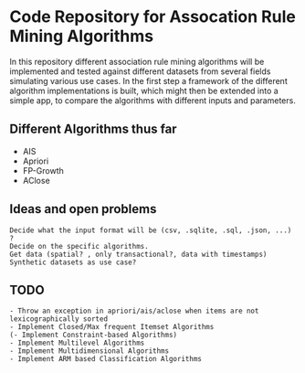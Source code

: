 # Code Repository for Assocation Rule Mining Algorithms

In this repository different association rule mining algorithms will be implemented and tested against different datasets from several fields simulating various use cases. In the first step
a framework of the different algorithm implementations is built, which might then be extended into a simple app, to compare the algorithms with different inputs and parameters.

## Different Algorithms thus far

- AIS
- Apriori
- FP-Growth
- AClose

## Ideas and open problems

```
Decide what the input format will be (csv, .sqlite, .sql, .json, ...) ?
Decide on the specific algorithms.
Get data (spatial? , only transactional?, data with timestamps)
Synthetic datasets as use case?
```

## TODO

```
- Throw an exception in apriori/ais/aclose when items are not lexicographically sorted
- Implement Closed/Max frequent Itemset Algorithms
(- Implement Constraint-based Algorithms)
- Implement Multilevel Algorithms
- Implement Multidimensional Algorithms
- Implement ARM based Classification Algorithms
```
